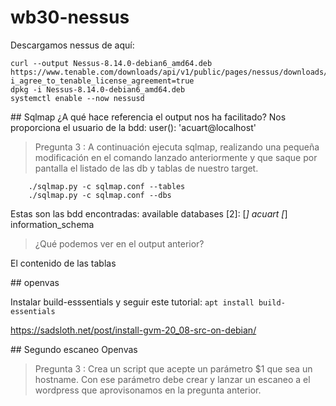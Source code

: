 # wb30-nessus

Descargamos nessus de aquí:
```
curl --output Nessus-8.14.0-debian6_amd64.deb https://www.tenable.com/downloads/api/v1/public/pages/nessus/downloads/12696/download?i_agree_to_tenable_license_agreement=true
dpkg -i Nessus-8.14.0-debian6_amd64.deb
systemctl enable --now nessusd
```

## Sqlmap
¿A qué hace referencia el output nos ha facilitado?
Nos proporciona el usuario de la bdd:
user(): 'acuart@localhost'

> Pregunta 3 : A continuación ejecuta sqlmap, realizando una pequeña modificación en el comando lanzado anteriormente y que saque por pantalla el listado de las db y tablas de nuestro target.
```
	./sqlmap.py -c sqlmap.conf --tables
	./sqlmap.py -c sqlmap.conf --dbs
```
Estas son las bdd encontradas:
	available databases [2]:
	[*] acuart
	[*] information_schema

> ¿Qué podemos ver en el output anterior?
> 
El contenido de las tablas

## openvas

Instalar build-esssentials y seguir este tutorial:
`apt install build-essentials`

https://sadsloth.net/post/install-gvm-20_08-src-on-debian/

## Segundo escaneo Openvas
> Pregunta 3 : Crea un script que acepte un parámetro $1 que sea un hostname. Con ese parámetro debe crear y lanzar un escaneo a el wordpress que aprovisonamos en la pregunta anterior.
